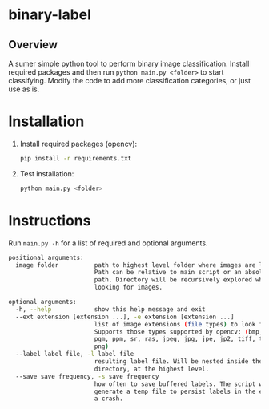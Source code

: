 # binary-label

## Overview

A sumer simple python tool to perform binary image classification. Install required packages and then run `python main.py <folder>` to start classifying. Modify the code to add more classification categories, or just use as is. 

# Installation

1. Install required packages (opencv):
	```bash
	pip install -r requirements.txt
	```

2. Test installation:
	```bash
	python main.py <folder>
	```

# Instructions

Run `main.py -h` for a list of required and optional arguments.  

```bash
positional arguments:
  image folder          path to highest level folder where images are located.
                        Path can be relative to main script or an absolute
                        path. Directory will be recursively explored when
                        looking for images.

optional arguments:
  -h, --help            show this help message and exit
  --ext extension [extension ...], -e extension [extension ...]
                        list of image extensions (file types) to look for.
                        Supports those types supported by opencv: (bmp, pbm,
                        pgm, ppm, sr, ras, jpeg, jpg, jpe, jp2, tiff, tif,
                        png)
  --label label file, -l label file
                        resulting label file. Will be nested inside the image
                        directory, at the highest level.
  --save save frequency, -s save frequency
                        how often to save buffered labels. The script will
                        generate a temp file to persist labels in the event of
                        a crash.
```